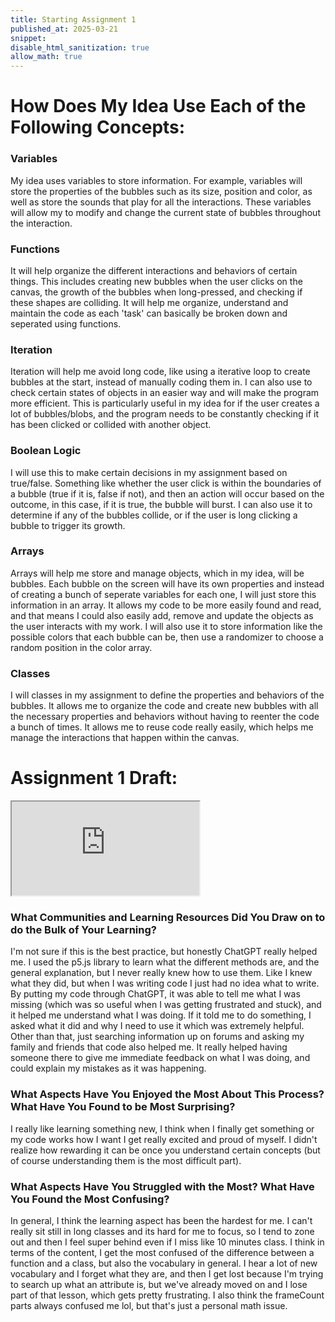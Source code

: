 ```yaml
---
title: Starting Assignment 1
published_at: 2025-03-21
snippet:
disable_html_sanitization: true
allow_math: true
---
```

# How Does My Idea Use Each of the Following Concepts:
### Variables
My idea uses variables to store information. For example, variables will store the properties of the bubbles such as its size, position and color, as well as store the sounds that play for all the interactions. These variables will allow my to modify and change the current state of bubbles throughout the interaction.

### Functions
It will help organize the different interactions and behaviors of certain things. This includes creating new bubbles when the user clicks on the canvas, the growth of the bubbles when long-pressed, and checking if these shapes are colliding. It will help me organize, understand and maintain the code as each 'task' can basically be broken down and seperated using functions.

### Iteration
Iteration will help me avoid long code, like using a iterative loop to create bubbles at the start, instead of manually coding them in. I can also use to check certain states of objects in an easier way and will make the program more efficient. This is particularly useful in my idea for if the user creates a lot of bubbles/blobs, and the program needs to be constantly checking if it has been clicked or collided with another object.

### Boolean Logic
I will use this to make certain decisions in my assignment based on true/false. Something like whether the user click is within the boundaries of a bubble (true if it is, false if not), and then an action will occur based on the outcome, in this case, if it is true, the bubble will burst. I can also use it to determine if any of the bubbles collide, or if the user is long clicking a bubble to trigger its growth.

### Arrays
Arrays will help me store and manage objects, which in my idea, will be bubbles. Each bubble on the screen will have its own properties and instead of creating a bunch of seperate variables for each one, I will just store this information in an array. It allows my code to be more easily found and read, and that means I could also easily add, remove and update the objects as the user interacts with my work. I will also use it to store information like the possible colors that each bubble can be, then use a randomizer to choose a random position in the color array.

### Classes
I will classes in my assignment to define the properties and behaviors of the bubbles. It allows me to organize the code and create new bubbles with all the necessary properties and behaviors without having to reenter the code a bunch of times. It allows me to reuse code really easily, which helps me manage the interactions that happen within the canvas.

# Assignment 1 Draft:

<iframe id="cuteDraft1" src="https://editor.p5js.org/yeahlia/sketches/GxC7-T_cK"></iframe>

<script type="module">

    const iframe  = document.getElementById (`cuteDraft1`)
    iframe.width  = iframe.parentNode.scrollWidth
    iframe.height = iframe.width 

</script>

### What Communities and Learning Resources Did You Draw on to do the Bulk of Your Learning?
I'm not sure if this is the best practice, but honestly ChatGPT really helped me. I used the p5.js library to learn what the different methods are, and the general explanation, but I never really knew how to use them. Like I knew what they did, but when I was writing code I just had no idea what to write. By putting my code through ChatGPT, it was able to tell me what I was missing (which was so useful when I was getting frustrated and stuck), and it helped me understand what I was doing. If it told me to do something, I asked what it did and why I need to use it which was extremely helpful. Other than that, just searching information up on forums and asking my family and friends that code also helped me. It really helped having someone there to give me immediate feedback on what I was doing, and could explain my mistakes as it was happening.

### What Aspects Have You Enjoyed the Most About This Process?  What Have You Found to be Most Surprising?
I really like learning something new, I think when I finally get something or my code works how I want I get really excited and proud of myself. I didn't realize how rewarding it can be once you understand certain concepts (but of course understanding them is the most difficult part).

### What Aspects Have You Struggled with the Most?  What Have You Found the Most Confusing? 
In general, I think the learning aspect has been the hardest for me. I can't really sit still in long classes and its hard for me to focus, so I tend to zone out and then I feel super behind even if I miss like 10 minutes class. I think in terms of the content, I get the most confused of the difference between a function and a class, but also the vocabulary in general. I hear a lot of new vocabulary and I forget what they are, and then I get lost because I'm trying to search up what an attribute is, but we've already moved on and I lose part of that lesson, which gets pretty frustrating. I also think the frameCount parts always confused me lol, but that's just a personal math issue.
 

 <!-- 
 make sure the bubbles spawn not overlapping
 how to add the sound
 how to make the circles like blobs instead
 how to do the click animation
 maybe animation of it popping, maybe disappear from the inside out
  -->
